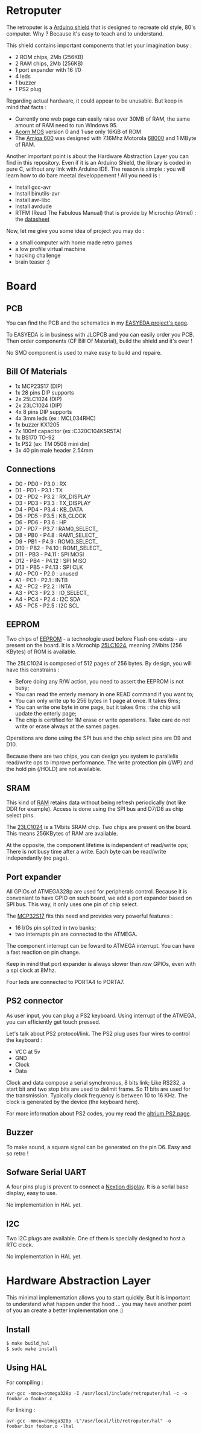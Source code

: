 # Retroputer

The retroputer is a [Arduino shield](https://www.arduino.cc/en/Main/arduinoShields) that
is designed to recreate old style, 80's computer. Why ? Because it's easy to teach and 
to understand. 

This shield contains important components that let your imagination busy :

- 2 ROM chips, 2Mb (256KB)
- 2 RAM chips, 2Mb (256KB)
- 1 port expander with 16 I/0
- 4 leds 
- 1 buzzer
- 1 PS2 plug

Regarding actual hardware, it could appear to be unusable. But keep in mind that facts :

- Currently one web page can easily raise over 30MB of RAM, the same amount of RAM need to run Windows 95. 
- [Acorn MOS](https://en.wikipedia.org/wiki/Acorn_MOS) version 0 and 1 use only 16KiB of ROM
- The [Amiga 600](https://en.wikipedia.org/wiki/Amiga_600) was designed with 7.16Mhz Motorola [68000](https://en.wikipedia.org/wiki/Motorola_68000) and 1 MByte of RAM. 

Another important point is about the Hardware Abstraction Layer you can find in this 
repository. Even if it is an Arduino Shield, the library is coded in pure C, without any
link with Arduino IDE. The reason is simple : you will learn how to do bare meetal developpement ! All you need is :

- Install gcc-avr 
- Install binutils-avr 
- Install avr-libc
- Install avrdude
- RTFM (Read The Fabulous Manual) that is provide by Microchip (Atmel) : the [datasheet](http://ww1.microchip.com/downloads/en/DeviceDoc/Atmel-7810-Automotive-Microcontrollers-ATmega328P_Datasheet.pdf)

Now, let me give you some idea of project you may do :

- a small computer with home made retro games
- a low profile virtual machine
- hacking challenge
- brain teaser :)

# Board

## PCB

You can find the PCB and the schematics in my [EASYEDA project's page](https://easyeda.com/gignops/retro-computer). 

To EASYEDA is in business with JLCPCB and you can easily order you PCB. Then order
components (CF Bill Of Material), build the shield and it's over !

No SMD component is used to make easy to build and repaire.

## Bill Of Materials

- 1x MCP23S17 (DIP)
- 1x 28 pins DIP supports
- 2x 25LC1024 (DIP)
- 2x 23LC1024 (DIP)
- 4x 8 pins DIP supports
- 4x 3mm leds (ex : MCL034RHC)
- 1x buzzer KX1205
- 7x 100nf capacitor (ex :C320C104K5R5TA)
- 1x BS170 TO-92
- 1x PS2 (ex: TM 0508 mini din)
- 3x 40 pin male header 2.54mm


## Connections

- D0  - PD0 - P3.0  : RX
- D1  - PD1 - P3.1  : TX
- D2  - PD2 - P3.2  : RX_DISPLAY
- D3  - PD3 - P3.3  : TX_DISPLAY
- D4  - PD4 - P3.4  : KB_DATA
- D5  - PD5 - P3.5  : KB_CLOCK
- D6  - PD6 - P3.6  : HP
- D7  - PD7 - P3.7  : RAM0_SELECT_
- D8  - PB0 - P4.8  : RAM1_SELECT_
- D9  - PB1 - P4.9  : ROM0_SELECT_
- D10 - PB2 - P4.10 : ROM1_SELECT_
- D11 - PB3 - P4.11 : SPI MOSI
- D12 - PB4 - P4.12 : SPI MISO
- D13 - PB5 - P4.13 : SPI CLK
- A0  - PC0 - P2.0  : unused
- A1  - PC1 - P2.1  : INTB
- A2  - PC2 - P2.2  : INTA
- A3  - PC3 - P2.3  : IO_SELECT_
- A4  - PC4 - P2.4  : I2C SDA
- A5  - PC5 - P2.5  : I2C SCL

## EEPROM

Two chips of [EEPROM](https://en.wikipedia.org/wiki/EEPROM) - a technologie
used before Flash one exists - are present on the board. It is a Mcrochip 
[25LC1024](http://ww1.microchip.com/downloads/en/DeviceDoc/22064B.pdf), meaning
2Mbits (256 KBytes) of ROM is available. 

The 25LC1024 is composed of 512 pages of 256 bytes. By design, you will
have this constrains :

- Before doing any R/W action, you need to assert the EEPROM is not busy;
- You can read the enterly memory in one READ command if you want to;
- You can only write up to 256 bytes in 1 page at once. It takes 6ms;
- You can write one byte in one page, but it takes 6ms : the chip will update the enterly page;
- The chip is certified for 1M erase or write operations. Take care do not write or erase
  always at the sames pages.

Operations are done using the SPI bus and the chip select pins are D9 and D10.

Because there are two chips, you can design you system to parallelis read/write ops 
to improve performance. The write protection pin (/WP) and the hold pin (/HOLD) are 
not available.

##  SRAM

This kind of [RAM](https://en.wikipedia.org/wiki/Static_random-access_memory) retains 
data without being refresh periodically (not like DDR for example). Access is done using
the SPI bus and D7/D8 as chip select pins.

The [23LC1024](https://www.pjrc.com/teensy/23LC1024.pdf) is a 1Mbits SRAM chip. Two 
chips are present on the board. This means 256KBytes of RAM are available.

At the opposite, the component lifetime is independent of read/write ops; There is
not busy time after a write. Each byte can be read/write independantly (no page).

## Port expander

All GPIOs of ATMEGA328p are used for peripherals control. Because it is conveniant 
to have GPIO on such board, we add a port expander based on SPI bus. This way, it only
uses one pin of chip select. 

The [MCP32S17](http://ww1.microchip.com/downloads/en/devicedoc/20001952c.pdf) fits 
this need and provides very powerful features :

- 16 I/Os pin splitted in two banks;
- two interrupts pin are connected to the ATMEGA.

The component interrupt can be foward to ATMEGA interrupt. You can have a fast reaction
on pin change. 

Keep in mind that port expander is always slower than *raw* GPIOs, even with a 
spi clock at 8Mhz.

Four leds are connected to PORTA4 to PORTA7. 

## PS2 connector

As user input, you can plug a PS2 keyboard. Using interrupt of the ATMEGA, you can
efficiently get touch pressed. 

Let's talk about PS2 protocol/link. The PS2 plug uses four wires to control the keyboard :

- VCC at 5v
- GND
- Clock
- Data

Clock and data compose a serial synchronous, 8 bits link; Like RS232,
a start bit and two stop bits are used to delimit frame. So 11 bits are used for the 
transmission. Typically clock frequency is between 10 to 16 KHz. The clock is generated 
by the device (the keyboard here).

For more information about PS2 codes, you my read the [altrium PS2 page](https://techdocs.altium.com/display/FPGA/PS2+Keyboard+Scan+Codes).


## Buzzer

To make sound, a square signal can be generated on the pin D6. Easy and so retro !

## Sofware Serial UART

A four pins plug is prevent to connect a [Nextion display](https://nextion.tech/). It 
is a serial base display, easy to use.

No implementation in HAL yet.

## I2C

Two I2C plugs are available. One of them is specially designed to host a RTC clock.

No implementation in HAL yet.

# Hardware Abstraction Layer

This minimal implementation allows you to start quickly. But it is important to
understand what happen under the hood ... you may have another point of you an create
a better implementation one :)

## Install

```bash
$ make build_hal
$ sudo make install
```

## Using HAL

For compiling :

```
avr-gcc -mmcu=atmega328p -I /usr/local/include/retroputer/hal -c -o foobar.o foobar.c
```

For linking :

```
avr-gcc -mmcu=atmega328p -L"/usr/local/lib/retroputer/hal" -o foobar.bin foobar.o -lhal
```